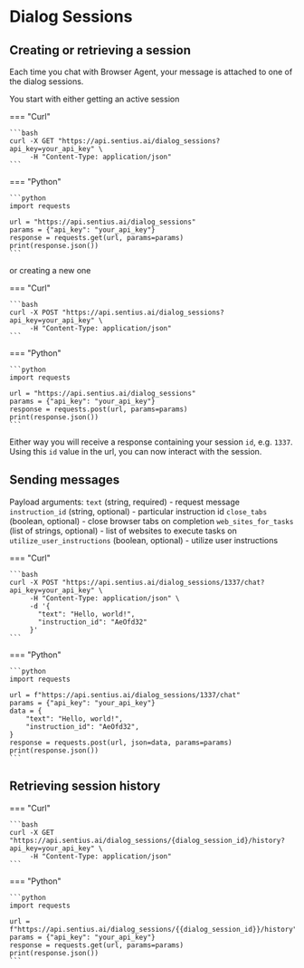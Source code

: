 # Dialog Sessions

## Creating or retrieving a session

Each time you chat with Browser Agent, your message is attached to one of the dialog sessions.

You start with either getting an active session

=== "Curl"

    ```bash
    curl -X GET "https://api.sentius.ai/dialog_sessions?api_key=your_api_key" \
         -H "Content-Type: application/json"
    ```

=== "Python"

    ```python
    import requests
    
    url = "https://api.sentius.ai/dialog_sessions"
    params = {"api_key": "your_api_key"}
    response = requests.get(url, params=params)
    print(response.json())
    ```

or creating a new one

=== "Curl"

    ```bash
    curl -X POST "https://api.sentius.ai/dialog_sessions?api_key=your_api_key" \
         -H "Content-Type: application/json"
    ```

=== "Python"

    ```python
    import requests
    
    url = "https://api.sentius.ai/dialog_sessions"
    params = {"api_key": "your_api_key"}
    response = requests.post(url, params=params)
    print(response.json())
    ```



Either way you will receive a response containing your session `id`, e.g. `1337`.
Using this `id` value in the url, you can now interact with the session.


## Sending messages

Payload arguments:
`text` (string, required) - request message
`instruction_id` (string, optional) - particular instruction id
`close_tabs` (boolean, optional) - close browser tabs on completion
`web_sites_for_tasks` (list of strings, optional) - list of websites to execute tasks on
`utilize_user_instructions` (boolean, optional) - utilize user instructions

=== "Curl"

    ```bash
    curl -X POST "https://api.sentius.ai/dialog_sessions/1337/chat?api_key=your_api_key" \
         -H "Content-Type: application/json" \
         -d '{
           "text": "Hello, world!",
           "instruction_id": "AeOfd32"
         }'
    ```

=== "Python"

    ```python
    import requests
    
    url = f"https://api.sentius.ai/dialog_sessions/1337/chat"
    params = {"api_key": "your_api_key"}
    data = {
        "text": "Hello, world!",
        "instruction_id": "AeOfd32",
    }
    response = requests.post(url, json=data, params=params)
    print(response.json())
    ```


## Retrieving session history

=== "Curl"

    ```bash
    curl -X GET "https://api.sentius.ai/dialog_sessions/{dialog_session_id}/history?api_key=your_api_key" \
         -H "Content-Type: application/json"
    ```

=== "Python"

    ```python
    import requests
    
    url = f"https://api.sentius.ai/dialog_sessions/{{dialog_session_id}}/history"
    params = {"api_key": "your_api_key"}
    response = requests.get(url, params=params)
    print(response.json())
    ```
